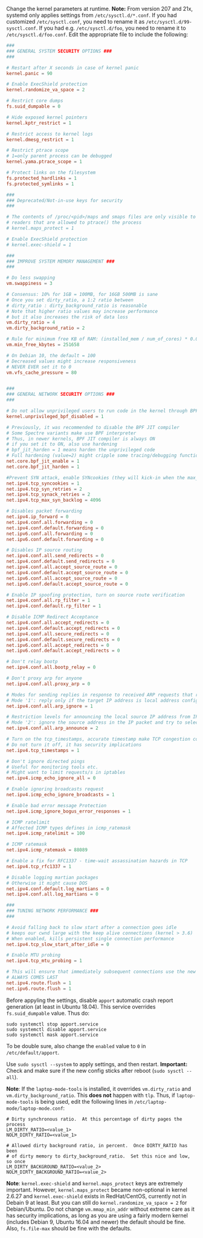 Change the kernel parameters at runtime. **Note:** From version 207 and 21x, systemd only applies settings from `/etc/sysctl.d/*.conf`. If you had customized `/etc/sysctl.conf`, you need to rename it as `/etc/sysctl.d/99-sysctl.conf`. If you had e.g. `/etc/sysctl.d/foo`, you need to rename it to `/etc/sysctl.d/foo.conf`.
Edit the appropriate file to include the following:

```toml
###
### GENERAL SYSTEM SECURITY OPTIONS ###
###

# Restart after X seconds in case of kernel panic
kernel.panic = 90

# Enable ExecShield protection
kernel.randomize_va_space = 2

# Restrict core dumps
fs.suid_dumpable = 0

# Hide exposed kernel pointers
kernel.kptr_restrict = 1

# Restrict access to kernel logs
kernel.dmesg_restrict = 1

# Restrict ptrace scope
# 1=only parent process can be debugged
kernel.yama.ptrace_scope = 1

# Protect links on the filesystem
fs.protected_hardlinks = 1
fs.protected_symlinks = 1

###
### Deprecated/Not-in-use keys for security
###

# The contents of /proc/<pid>/maps and smaps files are only visible to
# readers that are allowed to ptrace() the process
# kernel.maps_protect = 1

# Enable ExecShield protection
# kernel.exec-shield = 1

###
### IMPROVE SYSTEM MEMORY MANAGEMENT ###
###

# Do less swapping
vm.swappiness = 3

# Consensus: 10% for 1GB = 100MB, for 16GB 500MB is sane
# Once you set dirty_ratio, a 1:2 ratio between
# dirty_ratio : dirty_background_ratio is reasonable
# Note that higher ratio values may increase performance
# but it also increases the risk of data loss
vm.dirty_ratio = 4
vm.dirty_background_ratio = 2

# Rule for minimum free KB of RAM: (installed_mem / num_of_cores) * 0.06
vm.min_free_kbytes = 251658

# On Debian 10, the default = 100
# Decreased values might increase responsiveness
# NEVER EVER set it to 0
vm.vfs_cache_pressure = 80


###
### GENERAL NETWORK SECURITY OPTIONS ###
###

# Do not allow unprivileged users to run code in the kernel through BPF
kernel.unprivileged_bpf_disabled = 1

# Previously, it was recommended to disable the BPF JIT compiler
# Some Spectre variants make use BPF interpreter
# Thus, in newer kernels, BPF JIT compiler is always ON
# if you set it to ON, also use hardening
# bpf_jit_harden = 1 means harden the unprivileged code
# Full hardening (value=2) might cripple some tracing/debugging functions
net.core.bpf_jit_enable = 1
net.core.bpf_jit_harden = 1

#Prevent SYN attack, enable SYNcookies (they will kick-in when the max_syn_backlog reached)
net.ipv4.tcp_syncookies = 1
net.ipv4.tcp_syn_retries = 2
net.ipv4.tcp_synack_retries = 2
net.ipv4.tcp_max_syn_backlog = 4096

# Disables packet forwarding
net.ipv4.ip_forward = 0
net.ipv4.conf.all.forwarding = 0
net.ipv4.conf.default.forwarding = 0
net.ipv6.conf.all.forwarding = 0
net.ipv6.conf.default.forwarding = 0

# Disables IP source routing
net.ipv4.conf.all.send_redirects = 0
net.ipv4.conf.default.send_redirects = 0
net.ipv4.conf.all.accept_source_route = 0
net.ipv4.conf.default.accept_source_route = 0
net.ipv6.conf.all.accept_source_route = 0
net.ipv6.conf.default.accept_source_route = 0

# Enable IP spoofing protection, turn on source route verification
net.ipv4.conf.all.rp_filter = 1
net.ipv4.conf.default.rp_filter = 1

# Disable ICMP Redirect Acceptance
net.ipv4.conf.all.accept_redirects = 0
net.ipv4.conf.default.accept_redirects = 0
net.ipv4.conf.all.secure_redirects = 0
net.ipv4.conf.default.secure_redirects = 0
net.ipv6.conf.all.accept_redirects = 0
net.ipv6.conf.default.accept_redirects = 0

# Don't relay bootp
net.ipv4.conf.all.bootp_relay = 0

# Don't proxy arp for anyone
net.ipv4.conf.all.proxy_arp = 0

# Modes for sending replies in response to received ARP requests that resolve local target IP addresses
# Mode '1': reply only if the target IP address is local address configured on the incoming interface
net.ipv4.conf.all.arp_ignore = 1

# Restriction levels for announcing the local source IP address from IP packets in ARP requests sent on interface
# Mode '2': ignore the source address in the IP packet and try to select local address that we prefer for talks with the target host
net.ipv4.conf.all.arp_announce = 2

# Turn on the tcp_timestamps, accurate timestamp make TCP congestion control algorithms work better
# Do not turn it off, it has security implications
net.ipv4.tcp_timestamps = 1

# Don't ignore directed pings
# Useful for monitoring tools etc.
# Might want to limit requests/s in iptables
net.ipv4.icmp_echo_ignore_all = 0

# Enable ignoring broadcasts request
net.ipv4.icmp_echo_ignore_broadcasts = 1

# Enable bad error message Protection
net.ipv4.icmp_ignore_bogus_error_responses = 1

# ICMP ratelimit
# Affected ICMP types defines in icmp_ratemask
net.ipv4.icmp_ratelimit = 100

# ICMP ratemask
net.ipv4.icmp_ratemask = 88089

# Enable a fix for RFC1337 - time-wait assassination hazards in TCP
net.ipv4.tcp_rfc1337 = 1

# Disable logging martian packages
# Otherwise it might cause DOS
net.ipv4.conf.default.log_martians = 0
net.ipv4.conf.all.log_martians = 0

###
### TUNING NETWORK PERFORMANCE ###
###

# Avoid falling back to slow start after a connection goes idle
# keeps our cwnd large with the keep alive connections (kernel > 3.6)
# When enabled, kills persistent single connection performance
net.ipv4.tcp_slow_start_after_idle = 0

# Enable MTU probing
net.ipv4.tcp_mtu_probing = 1

# This will ensure that immediately subsequent connections use the new values
# ALWAYS COMES LAST
net.ipv4.route.flush = 1
net.ipv6.route.flush = 1
```

Before appyling the settings, disable `apport` automatic crash report generation (at least in Ubuntu 18.04).
This service overrides `fs.suid_dumpable` value. Thus do:
```
sudo systemctl stop apport.service
sudo systemctl disable apport.service
sudo systemctl mask apport.service
```
To be double sure, also change the `enabled` value to `0` in `/etc/default/apport`.

Use `sudo sysctl --system` to apply settings, and then restart. **Important:** Check and make sure if the new config sticks after reboot (`sudo sysctl --all`).

**Note**: If the `laptop-mode-tools` is installed, it overrides `vm.dirty_ratio` and `vm.dirty_background_ratio`. This **does not** happen with `tlp`. Thus, if `laptop-mode-tools` is being used, edit the following lines in `/etc/laptop-mode/laptop-mode.conf`:
```
# Dirty synchronous ratio.  At this percentage of dirty pages the process
LM_DIRTY_RATIO=<value_1>
NOLM_DIRTY_RATIO=<value_1>

# Allowed dirty background ratio, in percent.  Once DIRTY_RATIO has been
# of dirty memory to dirty_background_ratio.  Set this nice and low, so once
LM_DIRTY_BACKGROUND_RATIO=<value_2>
NOLM_DIRTY_BACKGROUND_RATIO=<value_2>

```

**Note**: `kernel.exec-shield` and `kernel.maps_protect` keys are extremely important. However, `kernel.maps_protect` became non-optional in kernel 2.6.27 and `kernel.exec-shield` exists in RedHat/CentOS, currently not in Debain 9 at least. But you can still do `kernel.randomize_va_space = 2` for Debian/Ubuntu. Do not change `vm.mmap_min_addr` without extreme care as it has security implications, as long as you are using a fairly modern kernel (includes Debian 9, Ubuntu 16.04 and newer) the default should be fine. Also, `fs.file-max` should be fine with the defaults.
